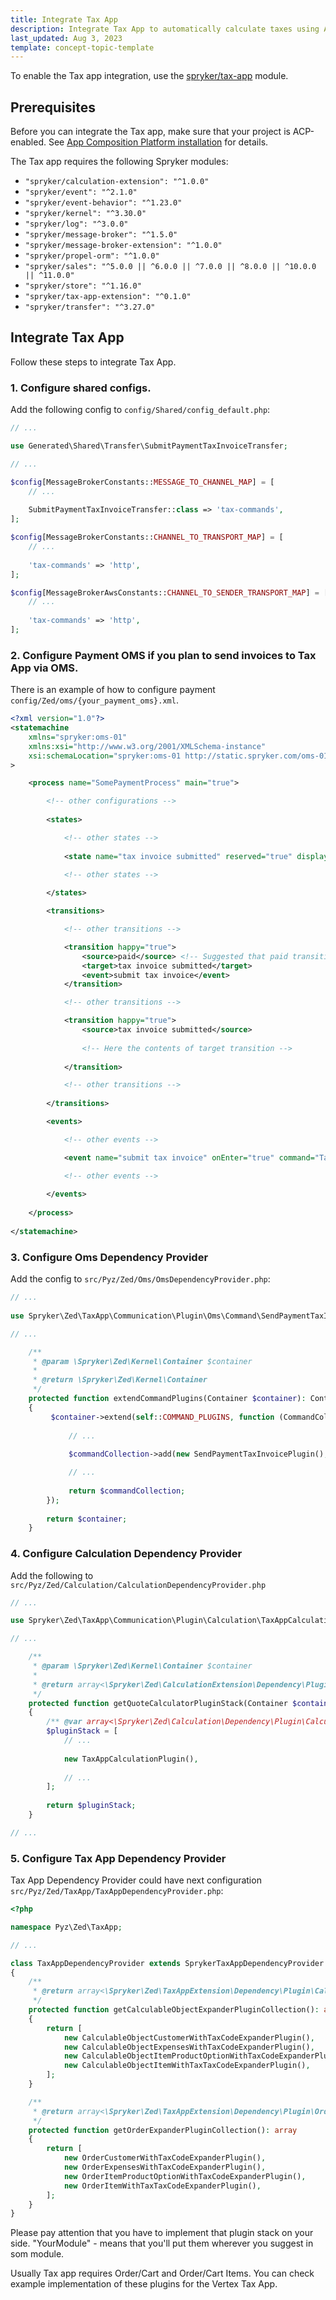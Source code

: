 ```yaml
---
title: Integrate Tax App
description: Integrate Tax App to automatically calculate taxes using Acp Apps.
last_updated: Aug 3, 2023
template: concept-topic-template
---
```


To enable the Tax app integration, use the [spryker/tax-app](https://github.com/spryker/tax-app) module.


## Prerequisites

Before you can integrate the Tax app, make sure that your project is ACP-enabled. See [App Composition Platform installation](/docs/acp/user/app-composition-platform-installation.html) for details.

The Tax app requires the following Spryker modules:

  *  `"spryker/calculation-extension": "^1.0.0"`
  *  `"spryker/event": "^2.1.0"`
  *  `"spryker/event-behavior": "^1.23.0"`
  *  `"spryker/kernel": "^3.30.0"`
  *  `"spryker/log": "^3.0.0"`
  *  `"spryker/message-broker": "^1.5.0"`
  *  `"spryker/message-broker-extension": "^1.0.0"`
  *  `"spryker/propel-orm": "^1.0.0"`
  *  `"spryker/sales": "^5.0.0 || ^6.0.0 || ^7.0.0 || ^8.0.0 || ^10.0.0 || ^11.0.0"`
  *  `"spryker/store": "^1.16.0"`
  *  `"spryker/tax-app-extension": "^0.1.0"`
  *  `"spryker/transfer": "^3.27.0"`

## Integrate Tax App

Follow these steps to integrate Tax App.

### 1. Configure shared configs.

Add the following config to `config/Shared/config_default.php`:

```php
// ...

use Generated\Shared\Transfer\SubmitPaymentTaxInvoiceTransfer;

// ...

$config[MessageBrokerConstants::MESSAGE_TO_CHANNEL_MAP] = [
    // ...
    
    SubmitPaymentTaxInvoiceTransfer::class => 'tax-commands',
];

$config[MessageBrokerConstants::CHANNEL_TO_TRANSPORT_MAP] = [
    // ...
    
    'tax-commands' => 'http',
];

$config[MessageBrokerAwsConstants::CHANNEL_TO_SENDER_TRANSPORT_MAP] = [
    // ...
    
    'tax-commands' => 'http',
];
```

### 2. Configure Payment OMS if you plan to send invoices to Tax App via OMS.

There is an example of how to configure payment `config/Zed/oms/{your_payment_oms}.xml`.

```xml
<?xml version="1.0"?>
<statemachine
    xmlns="spryker:oms-01"
    xmlns:xsi="http://www.w3.org/2001/XMLSchema-instance"
    xsi:schemaLocation="spryker:oms-01 http://static.spryker.com/oms-01.xsd"
>

    <process name="SomePaymentProcess" main="true">

        <!-- other configurations -->
        
        <states>

            <!-- other states -->
            
            <state name="tax invoice submitted" reserved="true" display="oms.state.paid"/>

            <!-- other states -->
            
        </states>

        <transitions>

            <!-- other transitions -->

            <transition happy="true">
                <source>paid</source> <!-- Suggested that paid transition should be the source, but it's up to you -->
                <target>tax invoice submitted</target>
                <event>submit tax invoice</event>
            </transition>

            <!-- other transitions -->

            <transition happy="true">
                <source>tax invoice submitted</source>
                
                <!-- Here the contents of target transition -->
                
            </transition>

            <!-- other transitions -->
            
        </transitions>

        <events>

            <!-- other events -->

            <event name="submit tax invoice" onEnter="true" command="TaxApp/SubmitPaymentTaxInvoice"/>

            <!-- other events -->
            
        </events>
        
    </process>
    
</statemachine>
```

### 3. Configure Oms Dependency Provider

Add the config to `src/Pyz/Zed/Oms/OmsDependencyProvider.php`:

```php
// ...
    
use Spryker\Zed\TaxApp\Communication\Plugin\Oms\Command\SendPaymentTaxInvoicePlugin;

// ...

    /**
     * @param \Spryker\Zed\Kernel\Container $container
     *
     * @return \Spryker\Zed\Kernel\Container
     */
    protected function extendCommandPlugins(Container $container): Container
    {
         $container->extend(self::COMMAND_PLUGINS, function (CommandCollectionInterface $commandCollection) {
             
             // ...
             
             $commandCollection->add(new SendPaymentTaxInvoicePlugin(), 'TaxApp/SubmitPaymentTaxInvoice');

             // ...
            
             return $commandCollection;
        });
        
        return $container;
    }

```

### 4. Configure Calculation Dependency Provider

Add the following to `src/Pyz/Zed/Calculation/CalculationDependencyProvider.php`

```php
// ...

use Spryker\Zed\TaxApp\Communication\Plugin\Calculation\TaxAppCalculationPlugin;

// ...

    /**
     * @param \Spryker\Zed\Kernel\Container $container
     *
     * @return array<\Spryker\Zed\CalculationExtension\Dependency\Plugin\CalculationPluginInterface>
     */
    protected function getQuoteCalculatorPluginStack(Container $container): array
    {
        /** @var array<\Spryker\Zed\Calculation\Dependency\Plugin\CalculationPluginInterface> $pluginStack */
        $pluginStack = [
            // ...
        
            new TaxAppCalculationPlugin(),
        
            // ...
        ];
        
        return $pluginStack;
    }

// ...
```

### 5. Configure Tax App Dependency Provider

Tax App Dependency Provider could have next configuration `src/Pyz/Zed/TaxApp/TaxAppDependencyProvider.php`:

```php
<?php

namespace Pyz\Zed\TaxApp;

// ...

class TaxAppDependencyProvider extends SprykerTaxAppDependencyProvider
{
    /**
     * @return array<\Spryker\Zed\TaxAppExtension\Dependency\Plugin\CalculableObjectTaxAppExpanderPluginInterface>
     */
    protected function getCalculableObjectExpanderPluginCollection(): array
    {
        return [
            new CalculableObjectCustomerWithTaxCodeExpanderPlugin(),
            new CalculableObjectExpensesWithTaxCodeExpanderPlugin(),
            new CalculableObjectItemProductOptionWithTaxCodeExpanderPlugin(),
            new CalculableObjectItemWithTaxTaxCodeExpanderPlugin(),
        ];
    }

    /**
     * @return array<\Spryker\Zed\TaxAppExtension\Dependency\Plugin\OrderTaxAppExpanderPluginInterface>
     */
    protected function getOrderExpanderPluginCollection(): array
    {
        return [
            new OrderCustomerWithTaxCodeExpanderPlugin(),
            new OrderExpensesWithTaxCodeExpanderPlugin(),
            new OrderItemProductOptionWithTaxCodeExpanderPlugin(),
            new OrderItemWithTaxTaxCodeExpanderPlugin(),
        ];
    }
}
```

Please pay attention that you have to implement that plugin stack on your side.
"YourModule" - means that you'll put them wherever you suggest in som module.

Usually Tax app requires Order/Cart and Order/Cart Items. You can check example implementation of these plugins for the Vertex Tax App.




